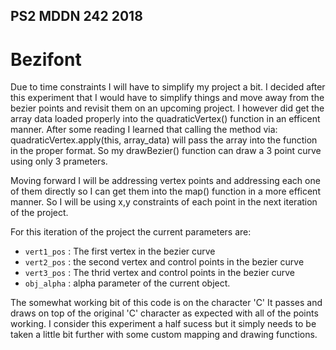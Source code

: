 ## PS2 MDDN 242 2018
# Bezifont

Due to time constraints I will have to  simplify my project a bit. I decided after this experiment that I would have to simplify things and move away from the bezier points and revisit them on an upcoming project. I however did get the array data loaded properly into the quadraticVertex() function in an efficent manner. After some reading I learned that calling the method via: quadraticVertex.apply(this, array_data) will pass the array into the function in the proper format. So my drawBezier() function can draw a 3 point curve using only 3 prameters.

Moving forward I will be addressing vertex points and addressing each one of them directly so I can get them into the map() function in a more efficent manner. So I will be using x,y constraints of each point in the next iteration of the project.

For this iteration of the project the current parameters are:
  * `vert1_pos` : The first vertex in the bezier curve 
  * `vert2_pos` : the second vertex and control points in the bezier curve 
  * `vert3_pos` : The thrid vertex and control points in the bezier curve 
  * `obj_alpha` : alpha parameter of the current object.

The somewhat working bit of this code is on the character 'C' It passes and draws on top of the original 'C' character as expected with all of the points working. I consider this experiment a half sucess but it simply needs to be taken a little bit further with some custom mapping and drawing functions.

